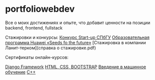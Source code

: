 # portfoliowebdev
Все о моих достижениях и опыте, что добавит ценности на позиции backend, frontend, fullstack

Стажировки и конкурсы:
[Конкурс Start-up СПбГУ](стартап.pdf)
[Образовательная программа Huawei «Seeds fo the future»](P1370734-min-конвертирован_compressed.pdf)
[Стажировка в компании Ланит-терком](справка о стажировке.pdf)

Сертификаты онлайн-курсов:

[Django Framework](https://vk.cc/awV3zx)
[HTML, CSS, BOOTSTRAP](https://vk.cc/awV3Ej)
[Введение в машинное обучение](https://vk.cc/awV3nI)
[С++](https://stepik.org/cert/42890)
